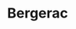 ---
title: Bergerac
date: 
draft: false

# descripcion
description : Cuadraditos de plata con nácar chicos

materials: Plata 925

color: Plateado

dimensions: 0,7cm

code: 01-04-0142

type: "Aros"

categories: []

price: $2.610,00

# Images
# first image will be shown in the product page
images:
  # - image: "images/path_to_image"
  # La ubicacion de las imagenes es imagenes/Aros/Aros.Piedras/01-04-0142-bergerac
  - image: "./images/aros/piedras/01-04-0142-cuadraditos-de-plata-con-nacar-chicos_a.jpeg"
  - image: "./images/aros/piedras/01-04-0142-cuadraditos-de-plata-con-nacar-chicos_b.jpeg"
---